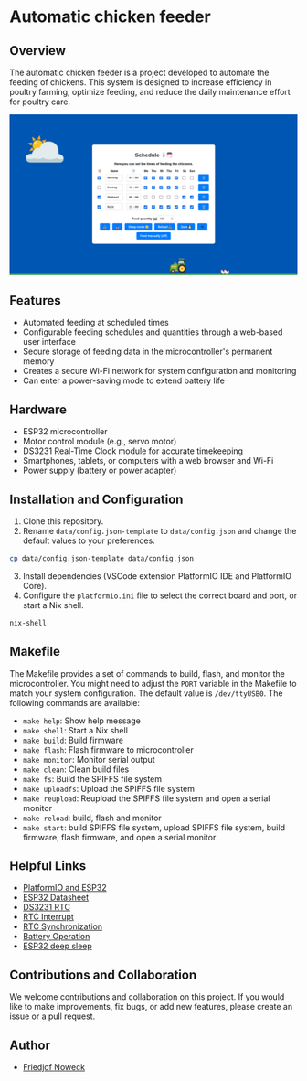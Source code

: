 # Automatic chicken feeder

## Overview
The automatic chicken feeder is a project developed to automate the feeding of chickens. This system is designed to increase efficiency in poultry farming, optimize feeding, and reduce the daily maintenance effort for poultry care.

![Feeder](images/screenshot_desktop.png)

## Features
- Automated feeding at scheduled times
- Configurable feeding schedules and quantities through a web-based user interface
- Secure storage of feeding data in the microcontroller's permanent memory
- Creates a secure Wi-Fi network for system configuration and monitoring
- Can enter a power-saving mode to extend battery life

## Hardware
- ESP32 microcontroller
- Motor control module (e.g., servo motor)
- DS3231 Real-Time Clock module for accurate timekeeping
- Smartphones, tablets, or computers with a web browser and Wi-Fi
- Power supply (battery or power adapter)

## Installation and Configuration
1. Clone this repository.
2. Rename `data/config.json-template` to `data/config.json` and change the default values to your preferences.
```bash
cp data/config.json-template data/config.json
```
3. Install dependencies (VSCode extension PlatformIO IDE and PlatformIO Core).
4. Configure the `platformio.ini` file to select the correct board and port, or start a Nix shell.
```bash
nix-shell
```

## Makefile
The Makefile provides a set of commands to build, flash, and monitor the microcontroller. You might need to adjust the `PORT` variable in the Makefile to match your system configuration. The default value is `/dev/ttyUSB0`. The following commands are available:
- `make help`: Show help message
- `make shell`: Start a Nix shell
- `make build`: Build firmware
- `make flash`: Flash firmware to microcontroller
- `make monitor`: Monitor serial output
- `make clean`: Clean build files
- `make fs`: Build the SPIFFS file system
- `make uploadfs`: Upload the SPIFFS file system
- `make reupload`: Reupload the SPIFFS file system and open a serial monitor
- `make reload`: build, flash and monitor
- `make start`: build SPIFFS file system, upload SPIFFS file system, build firmware, flash firmware, and open a serial monitor




## Helpful Links
* [PlatformIO and ESP32](https://docs.platformio.org/en/latest/platforms/espressif32.html)
* [ESP32 Datasheet](https://www.espressif.com/sites/default/files/documentation/esp32_datasheet_en.pdf)
* [DS3231 RTC](https://www.analog.com/media/en/technical-documentation/data-sheets/DS3231.pdf)
* [RTC Interrupt](https://github.com/IowaDave/RTC-DS3231-Arduino-Interrupt)
* [RTC Synchronization](https://github.com/Friedjof/SyncRTC)
* [Battery Operation](https://randomnerdtutorials.com/power-esp32-esp8266-solar-panels-battery-level-monitoring/)
* [ESP32 deep sleep](https://randomnerdtutorials.com/esp32-deep-sleep-arduino-ide-wake-up-sources/)

## Contributions and Collaboration
We welcome contributions and collaboration on this project. If you would like to make improvements, fix bugs, or add new features, please create an issue or a pull request.

## Author
- [Friedjof Noweck](https://github.com/Friedjof)
